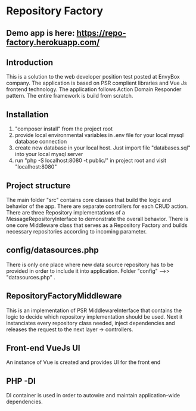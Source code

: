 # Repository Factory

## Demo app is here: https://repo-factory.herokuapp.com/

## Introduction
This is a solution to the web developer position test posted at EnvyBox company.
The application is based on PSR complient libraries and Vue Js frontend technology. The application follows Action Domain Responder pattern. The entire framework is build from scratch.

## Installation
1. "composer install" from the project root
2. provide local environmental variables in .env file for your local mysql database connection
3. create new database in your local host. Just import file "databases.sql" into your local mysql server
5. run "php -S localhost:8080 -t public/" in project root and visit "localhost:8080"

## Project structure
The main folder "src" contains core classes that build the logic and behavior of the app. 
There are separate controllers for each CRUD action. 
There are three Repository implementations of a MessageRepositoryInterface to demonstrate the overall behavior.
There is one core Middleware class that serves as a Repository Factory and builds necessary repositories according to incoming parameter.

## config/datasources.php 
There is only one place where new data source repository has to be provided in order to include it into application. Folder "config" -->> "datasources.php" .


## RepositoryFactoryMiddleware
This is an implementation of PSR MiddlewareInterface that contains the logic to decide which repository implementation should be used.
Next it instanciates every repository class needed, inject dependencies and releases the request to the next layer -> controllers.


## Front-end VueJs UI
An instance of Vue is created and provides UI for the front end 

## PHP -DI
DI container is used in order to autowire and maintain application-wide dependencies.